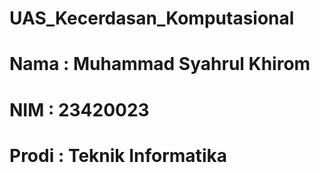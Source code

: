 # UAS_Kecerdasan_Komputasional
# Nama  : Muhammad Syahrul Khirom
# NIM   : 23420023
# Prodi : Teknik Informatika
